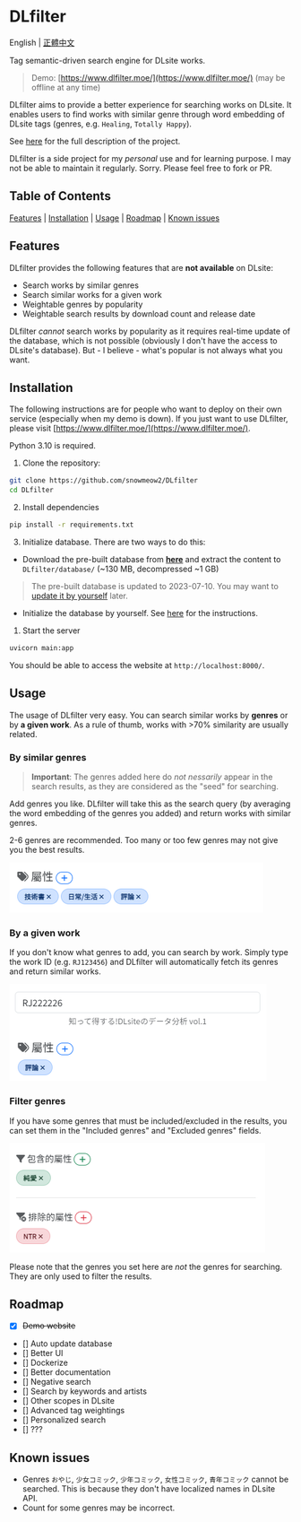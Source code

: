 # DLfilter
English | [正體中文](README.zh-tw.md)

Tag semantic-driven search engine for DLsite works. 
> Demo: [https://www.dlfilter.moe/](https://www.dlfilter.moe/) 
> (may be offline at any time)

DLfilter aims to provide a better experience for searching works on DLsite.
It enables users to find works with similar genre through word embedding of DLsite tags (genres, e.g. `Healing`, `Totally Happy`).

See [here](docs/description.md) for the full description of the project.

DLfilter is a side project for my *personal* use and for learning purpose. I may not be able to maintain it regularly. Sorry. Please feel free to fork or PR.

## Table of Contents
[Features](#features) | [Installation](#installation) | [Usage](#usage) | [Roadmap](#roadmap) | [Known issues](#known-issues)

## Features
DLfilter provides the following features that are **not available** on DLsite:
- Search works by similar genres
- Search similar works for a given work
- Weightable genres by popularity
- Weightable search results by download count and release date

DLfilter *cannot* search works by popularity as it requires real-time update of the database, which is not possible (obviously I don't have the access to DLsite's database). But - I believe - what's popular is not always what you want. 

## Installation
The following instructions are for people who want to deploy on their own service (especially when my demo is down).
If you just want to use DLfilter, please visit [https://www.dlfilter.moe/](https://www.dlfilter.moe/).

Python 3.10 is required. 

1. Clone the repository:
```bash
git clone https://github.com/snowmeow2/DLfilter
cd DLfilter
```

2. Install dependencies
```bash
pip install -r requirements.txt
```

3. Initialize database. There are two ways to do this:
- Download the pre-built database from **[here](https://drive.google.com/file/d/1Jod-iFufGW3lIyqttlws9hOqK4k79ha8/view?usp=sharing)** and extract the content to `DLfilter/database/` (~130 MB, decompressed ~1 GB)
> The pre-built database is updated to 2023-07-10. You may want to [update it by yourself](docs/database.md#update-database) later.

- Initialize the database by yourself. See [here](docs/database.md#initialize-database) for the instructions.

1. Start the server
```bash
uvicorn main:app
```
You should be able to access the website at `http://localhost:8000/`.

## Usage
The usage of DLfilter very easy. You can search similar works by **genres** or by **a given work**. As a rule of thumb, works with >70% similarity are usually related.

### By similar genres
> **Important**: The genres added here do *not nessarily* appear in the search results, as they are considered as the "seed" for searching.

Add genres you like. DLfilter will take this as the search query (by averaging the word embedding of the genres you added) and return works with similar genres.

2-6 genres are recommended. Too many or too few genres may not give you the best results.

![image](docs/images/usage1.png)

### By a given work
If you don't know what genres to add, you can search by work. Simply type the work ID (e.g. `RJ123456`) and DLfilter will automatically fetch its genres and return similar works.

![image](docs/images/usage2.png)

### Filter genres
If you have some genres that must be included/excluded in the results, you can set them in the "Included genres" and "Excluded genres" fields.

![image](docs/images/usage3.png)

Please note that the genres you set here are *not* the genres for searching. They are only used to filter the results.

## Roadmap
- [x] ~~Demo website~~
- [] Auto update database
- [] Better UI
- [] Dockerize
- [] Better documentation
- [] Negative search
- [] Search by keywords and artists
- [] Other scopes in DLsite
- [] Advanced tag weightings
- [] Personalized search
- [] ???

## Known issues
- Genres `おやじ`, `少女コミック`, `少年コミック`, `女性コミック`, `青年コミック` cannot be searched. This is because they don't have localized names in DLsite API. 
- Count for some genres may be incorrect. 